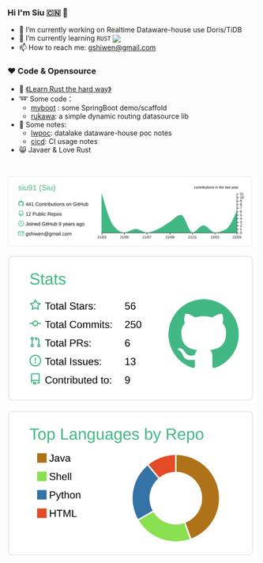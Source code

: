 ### Hi I'm Siu 🇨🇳  👋

- 🔭 I’m currently working on Realtime Dataware-house use Doris/TiDB
- 🌱 I’m currently learning  `RUST` <a href="https://www.rust-lang.org"><img src="https://avatars.githubusercontent.com/u/5430905?s=200&v=4" align="center"  width="2%" /></a>
- 📫 How to reach me: gshiwen@gmail.com



### ❤️ Code & Opensource

- 📖 [《Learn Rust the hard way》](https://github.com/siu91/learn-rust-the-hard-way)
- :loop: Some code：
  - [myboot](https://github.com/siu91/myboot) : some SpringBoot demo/scaffold
  - [rukawa](https://github.com/siu91/rukawa): a simple dynamic routing datasource lib 
- :ledger: Some notes:
  - [lwpoc](https://siu91.github.io/lwpoc-docs): datalake dataware-house poc notes
  - [cicd](https://siu91.github.io/cicd-docs): CI usage notes
- :smile_cat: Javaer & Love Rust

<br />

[![](https://raw.githubusercontent.com/siu91/siu91/main/profile-summary-card-output/vue/0-profile-details.svg)](https://github.com/vn7n24fzkq/github-profile-summary-cards)

[![](https://raw.githubusercontent.com/siu91/siu91/main/profile-summary-card-output/vue/3-stats.svg)](https://github.com/vn7n24fzkq/github-profile-summary-cards) 

[![](https://raw.githubusercontent.com/siu91/siu91/main/profile-summary-card-output/vue/1-repos-per-language.svg)](https://github.com/vn7n24fzkq/github-profile-summary-cards)
